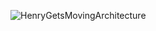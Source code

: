 ![HenryGetsMovingArchitecture](https://user-images.githubusercontent.com/97494551/194777656-2106b2f1-e9c3-4c38-aef3-85c69614f8fe.png)

